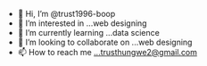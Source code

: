 - 👋 Hi, I’m @trust1996-boop
- 👀 I’m interested in ...web designing
- 🌱 I’m currently learning ...data science
- 💞️ I’m looking to collaborate on ...web designing 
- 📫 How to reach me ...trusthungwe2@gmail.com
<!---
trust1996-boop/trust1996-boop is a ✨ special ✨ repository because its `README.md` (this file) appears on your GitHub profile.
You can click the Preview link to take a look at your changes.
--->
